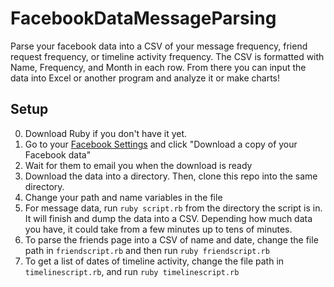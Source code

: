 # FacebookDataMessageParsing
Parse your facebook data into a CSV of your message frequency, friend request frequency, or timeline activity frequency. The CSV is formatted with Name, Frequency, and Month in each row. From there you can input the data into Excel or another program and analyze it or make charts!

## Setup
0. Download Ruby if you don't have it yet. 
1. Go to your [Facebook Settings](https://www.facebook.com/settings) and click "Download a copy of your Facebook data"
2. Wait for them to email you when the download is ready
3. Download the data into a directory. Then, clone this repo into the same directory.
4. Change your path and name variables in the file
5. For message data, run `ruby script.rb` from the directory the script is in. It will finish and dump the data into a CSV. Depending how much data you have, it could take from a few minutes up to tens of minutes.
6. To parse the friends page into a CSV of name and date, change the file path in `friendscript.rb` and then run `ruby friendscript.rb`
7. To get a list of dates of timeline activity, change the file path in `timelinescript.rb`, and run `ruby timelinescript.rb`
